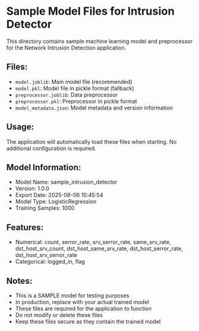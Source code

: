 # Sample Model Files for Intrusion Detector

This directory contains sample machine learning model and preprocessor
for the Network Intrusion Detection application.

## Files:
- `model.joblib`: Main model file (recommended)
- `model.pkl`: Model file in pickle format (fallback)
- `preprocessor.joblib`: Data preprocessor
- `preprocessor.pkl`: Preprocessor in pickle format
- `model_metadata.json`: Model metadata and version information

## Usage:
The application will automatically load these files when starting.
No additional configuration is required.

## Model Information:
- Model Name: sample_intrusion_detector
- Version: 1.0.0
- Export Date: 2025-08-06 10:45:54
- Model Type: LogisticRegression
- Training Samples: 1000

## Features:
- Numerical: count, serror_rate, srv_serror_rate, same_srv_rate, dst_host_srv_count, dst_host_same_srv_rate, dst_host_serror_rate, dst_host_srv_serror_rate
- Categorical: logged_in, flag

## Notes:
- This is a SAMPLE model for testing purposes
- In production, replace with your actual trained model
- These files are required for the application to function
- Do not modify or delete these files
- Keep these files secure as they contain the trained model
